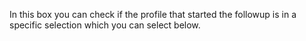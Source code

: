 In this box you can check if the profile that started the followup is in a specific selection which you can select below.
